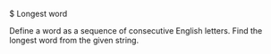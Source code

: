 $ Longest word

Define a word as a sequence of consecutive English letters. Find the longest word from the given string.
